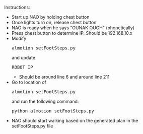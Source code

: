 Instructions:
* Start up NAO by holding chest button
* Once lights turn on, release chest button
* NAO is ready when he says "OUNAK OUGH" (phonetically)
* Press chest button to determine IP. Should be 192.168.10.x
* Modify <pre>almotion_setFootSteps.py</pre> and update <pre>ROBOT_IP</pre>
    * Should be around line 6 and around line 211
* Go to location of <pre>almotion_setFootSteps.py</pre> and run the following command: <pre>python almotion_setFootSteps.py</pre>
* NAO should start walking based on the generated plan in the setFootSteps.py file